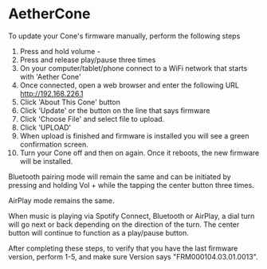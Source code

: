# AetherCone

To update your Cone's firmware manually, perform the following steps

1. Press and hold volume -
2. Press and release play/pause three times
3. On your computer/tablet/phone connect to a WiFi network that starts with 'Aether Cone'
4. Once connected, open a web browser and enter the following URL http://192.168.226.1
5. Click 'About This Cone' button
6. Click 'Update' or the button on the line that says firmware
7. Click 'Choose File' and select file to upload.
8. Click 'UPLOAD'
9. When upload is finished and firmware is installed you will see a green confirmation screen.
10. Turn your Cone off and then on again. Once it reboots, the new firmware will be installed.

Bluetooth pairing mode will remain the same and can be initiated by pressing and holding Vol + while the tapping the center button three times.

AirPlay mode remains the same.

When music is playing via Spotify Connect, Bluetooth or AirPlay, a dial turn will go next or back depending on the direction of the turn. The center button will continue to function as a play/pause button.

After completing these steps, to verify that you have the last firmware version, perform 1-5, and make sure Version says "FRM000104.03.01.0013".
